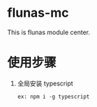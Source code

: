 # flunas-mc
This is flunas module center.

# 使用步骤
1. 全局安装 typescript  
    ````
    ex: npm i -g typescript
    ````
